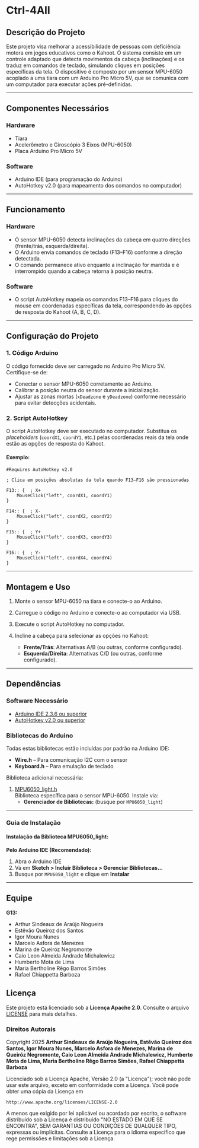 
# Ctrl-4All

## Descrição do Projeto

Este projeto visa melhorar a acessibilidade de pessoas com deficiência motora em jogos educativos como o Kahoot. O sistema consiste em um controle adaptado que detecta movimentos da cabeça (inclinações) e os traduz em comandos de teclado, simulando cliques em posições específicas da tela. O dispositivo é composto por um sensor MPU-6050 acoplado a uma tiara com um Arduino Pro Micro 5V, que se comunica com um computador para executar ações pré-definidas.

---

## Componentes Necessários

### Hardware

- Tiara  
- Acelerômetro e Giroscópio 3 Eixos (MPU-6050)  
- Placa Arduino Pro Micro 5V 

### Software

- Arduino IDE (para programação do Arduino)  
- AutoHotkey v2.0 (para mapeamento dos comandos no computador)  

---

## Funcionamento

### Hardware

- O sensor MPU-6050 detecta inclinações da cabeça em quatro direções (frente/trás, esquerda/direita).
- O Arduino envia comandos de teclado (F13–F16) conforme a direção detectada.
- O comando permanece ativo enquanto a inclinação for mantida e é interrompido quando a cabeça retorna à posição neutra.

### Software

- O script AutoHotkey mapeia os comandos F13–F16 para cliques do mouse em coordenadas específicas da tela, correspondendo às opções de resposta do Kahoot (A, B, C, D).

---

## Configuração do Projeto

### 1. Código Arduino

O código fornecido deve ser carregado no Arduino Pro Micro 5V. Certifique-se de:

- Conectar o sensor MPU-6050 corretamente ao Arduino.
- Calibrar a posição neutra do sensor durante a inicialização.
- Ajustar as zonas mortas (`xDeadzone` e `yDeadzone`) conforme necessário para evitar detecções acidentais.

### 2. Script AutoHotkey

O script AutoHotkey deve ser executado no computador. Substitua os *placeholders* (`coordX1`, `coordY1`, etc.) pelas coordenadas reais da tela onde estão as opções de resposta do Kahoot.

#### Exemplo:

```ahk
#Requires AutoHotkey v2.0

; Clica em posições absolutas da tela quando F13–F16 são pressionadas

F13:: {  ; X+
    MouseClick("left", coordX1, coordY1)
}

F14:: {  ; X-
    MouseClick("left", coordX2, coordY2)
}

F15:: {  ; Y+
    MouseClick("left", coordX3, coordY3)
}

F16:: {  ; Y-
    MouseClick("left", coordX4, coordY4)
}

```

---

## Montagem e Uso

1. Monte o sensor MPU-6050 na tiara e conecte-o ao Arduino.  
2. Carregue o código no Arduino e conecte-o ao computador via USB.  
3. Execute o script AutoHotkey no computador.  
4. Incline a cabeça para selecionar as opções no Kahoot:

   - **Frente/Trás**: Alternativas A/B (ou outras, conforme configurado).  
   - **Esquerda/Direita**: Alternativas C/D (ou outras, conforme configurado).  

---

## Dependências

### Software Necessário
- [Arduino IDE 2.3.6 ou superior](https://www.arduino.cc/en/software)  
- [AutoHotkey v2.0 ou superior](https://www.autohotkey.com)

### Bibliotecas do Arduino
Todas estas bibliotecas estão incluídas por padrão na Arduino IDE:
- **Wire.h** – Para comunicação I2C com o sensor  
- **Keyboard.h** – Para emulação de teclado

Biblioteca adicional necessária:
1. [MPU6050_light.h](https://github.com/rfetick/MPU6050_light)  
   Biblioteca específica para o sensor MPU-6050. Instale via:
   - **Gerenciador de Bibliotecas:** (busque por `MPU6050_light`)
---

### Guia de Instalação

#### Instalação da Biblioteca MPU6050_light:

**Pelo Arduino IDE (Recomendado):**
1. Abra o Arduino IDE
2. Vá em **Sketch > Incluir Biblioteca > Gerenciar Bibliotecas...**
3. Busque por `MPU6050_light` e clique em **Instalar**

---

## Equipe

**G13:**

- Arthur Sindeaux de Araújo Nogueira
- Estêvão Queiroz dos Santos  
- Igor Moura Nunes  
- Marcelo Asfora de Menezes  
- Marina de Queiróz Negromonte  
- Caio Leon Almeida Andrade Michalewicz  
- Humberto Mota de Lima    
- Maria Bertholine Rêgo Barros Simões  
- Rafael Chiappetta Barboza  

## Licença

Este projeto está licenciado sob a **Licença Apache 2.0**. Consulte o arquivo [LICENSE](LICENSE) para mais detalhes.

### Direitos Autorais

Copyright 2025 **Arthur Sindeaux de Araújo Nogueira, Estêvão Queiroz dos Santos, Igor Moura Nunes, Marcelo Asfora de Menezes, Marina de Queiróz Negromonte, Caio Leon Almeida Andrade Michalewicz, Humberto Mota de Lima, Maria Bertholine Rêgo Barros Simões, Rafael Chiappetta Barboza**

Licenciado sob a Licença Apache, Versão 2.0 (a "Licença"); você não pode usar este arquivo, exceto em conformidade com a Licença. Você pode obter uma cópia da Licença em

    http://www.apache.org/licenses/LICENSE-2.0

A menos que exigido por lei aplicável ou acordado por escrito, o software distribuído sob a Licença é distribuído "NO ESTADO EM QUE SE ENCONTRA", SEM GARANTIAS OU CONDIÇÕES DE QUALQUER TIPO, expressas ou implícitas. Consulte a Licença para o idioma específico que rege permissões e limitações sob a Licença.
